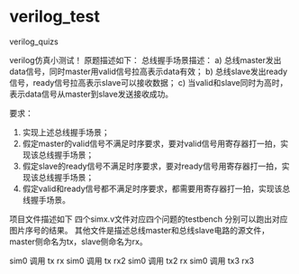 # verilog_test
verilog_quizs

verilog仿真小测试！
原题描述如下：
总线握手场景描述：
a) 总线master发出data信号，同时master用valid信号拉高表示data有效；
b) 总线slave发出ready信号，ready信号拉高表示slave可以接收数据；
c) 当valid和slave同时为高时，表示data信号从master到slave发送接收成功。

要求：
1) 实现上述总线握手场景；
2) 假定master的valid信号不满足时序要求，要对valid信号用寄存器打一拍，实现该总线握手场景；
3) 假定slave的ready信号不满足时序要求，要对ready信号用寄存器打一拍，实现该总线握手场景；
4) 假定valid和ready信号都不满足时序要求，都需要用寄存器打一拍，实现该总线握手场景。

项目文件描述如下
四个simx.v文件对应四个问题的testbench 分别可以跑出对应图片序号的结果。
其他文件是描述总线master和总线slave电路的源文件，master侧命名为tx，slave侧命名为rx。

sim0 调用 tx rx
sim0 调用 tx rx2
sim0 调用 tx2 rx
sim0 调用 tx3 rx3
